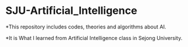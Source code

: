# SJU-Artificial_Intelligence


*This repository includes codes, theories and algorithms about AI.


*It is What I learned from Artificial Intelligence class in Sejong University.
